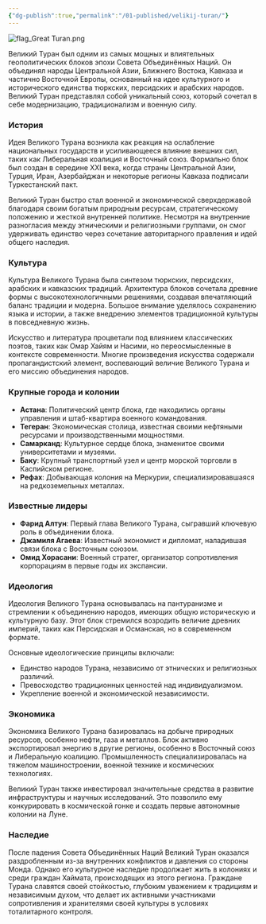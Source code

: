 ```yaml
---
{"dg-publish":true,"permalink":"/01-published/velikij-turan/"}
---
```


![flag_Great Turan.png](/img/user/07.%20files/flag_Great%20Turan.png)

Великий Туран был одним из самых мощных и влиятельных геополитических блоков эпохи Совета Объединённых Наций. Он объединял народы Центральной Азии, Ближнего Востока, Кавказа и частично Восточной Европы, основанный на идее культурного и исторического единства тюркских, персидских и арабских народов. Великий Туран представлял собой уникальный союз, который сочетал в себе модернизацию, традиционализм и военную силу.

### История

Идея Великого Турана возникла как реакция на ослабление национальных государств и усиливающееся влияние внешних сил, таких как Либеральная коалиция и Восточный союз. Формально блок был создан в середине XXI века, когда страны Центральной Азии, Турция, Иран, Азербайджан и некоторые регионы Кавказа подписали Туркестанский пакт.

Великий Туран быстро стал военной и экономической сверхдержавой благодаря своим богатым природным ресурсам, стратегическому положению и жесткой внутренней политике. Несмотря на внутренние разногласия между этническими и религиозными группами, он смог удерживать единство через сочетание авторитарного правления и идей общего наследия.

### Культура

Культура Великого Турана была синтезом тюркских, персидских, арабских и кавказских традиций. Архитектура блоков сочетала древние формы с высокотехнологичными решениями, создавая впечатляющий баланс традиции и модерна. Большое внимание уделялось сохранению языка и истории, а также внедрению элементов традиционной культуры в повседневную жизнь.

Искусство и литература процветали под влиянием классических поэтов, таких как Омар Хайям и Насими, но переосмысленные в контексте современности. Многие произведения искусства содержали пропагандистский элемент, воспевающий величие Великого Турана и его миссию объединения народов.

### Крупные города и колонии

- **Астана**: Политический центр блока, где находились органы управления и штаб-квартира военного командования.
- **Тегеран**: Экономическая столица, известная своими нефтяными ресурсами и производственными мощностями.
- **Самарканд**: Культурное сердце блока, знаменитое своими университетами и музеями.
- **Баку**: Крупный транспортный узел и центр морской торговли в Каспийском регионе.
- **Рефах**: Добывающая колония на Меркурии, специализировавшаяся на редкоземельных металлах.

### Известные лидеры

- **Фарид Алтун**: Первый глава Великого Турана, сыгравший ключевую роль в объединении блока.
- **Джамиля Агаева**: Известный экономист и дипломат, наладившая связи блока с Восточным союзом.
- **Омид Хорасани**: Военный стратег, организатор сопротивления корпорациям в первые годы их экспансии.

### Идеология

Идеология Великого Турана основывалась на пантуранизме и стремлении к объединению народов, имеющих общую историческую и культурную базу. Этот блок стремился возродить величие древних империй, таких как Персидская и Османская, но в современном формате.

Основные идеологические принципы включали:

- Единство народов Турана, независимо от этнических и религиозных различий.
- Превосходство традиционных ценностей над индивидуализмом.
- Укрепление военной и экономической независимости.

### Экономика

Экономика Великого Турана базировалась на добыче природных ресурсов, особенно нефти, газа и металлов. Блок активно экспортировал энергию в другие регионы, особенно в Восточный союз и Либеральную коалицию. Промышленность специализировалась на тяжелом машиностроении, военной технике и космических технологиях.

Великий Туран также инвестировал значительные средства в развитие инфраструктуры и научных исследований. Это позволило ему конкурировать в космической гонке и создать первые автономные колонии на Луне.

### Наследие

После падения Совета Объединённых Наций Великий Туран оказался раздробленным из-за внутренних конфликтов и давления со стороны Монда. Однако его культурное наследие продолжает жить в колониях и среди граждан Хаймата, происходящих из этого региона. Граждане Турана славятся своей стойкостью, глубоким уважением к традициям и независимым духом, что делает их активными участниками сопротивления и хранителями своей культуры в условиях тоталитарного контроля.